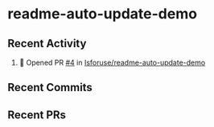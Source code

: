 # readme-auto-update-demo

## Recent Activity
<!--START_SECTION:activity-->
1. 💪 Opened PR [#4](https://github.com/Isforuse/readme-auto-update-demo/pull/4) in [Isforuse/readme-auto-update-demo](https://github.com/Isforuse/readme-auto-update-demo)
<!--END_SECTION:activity-->

## Recent Commits
<!--START_SECTION:commits-->
<!--END_SECTION:commits-->

## Recent PRs
<!--START_SECTION:prs-->
<!--END_SECTION:prs-->
